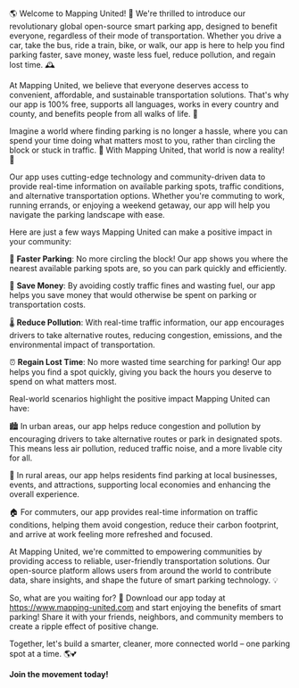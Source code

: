 🌎 Welcome to Mapping United! 🚗 We're thrilled to introduce our revolutionary global open-source smart parking app, designed to benefit everyone, regardless of their mode of transportation. Whether you drive a car, take the bus, ride a train, bike, or walk, our app is here to help you find parking faster, save money, waste less fuel, reduce pollution, and regain lost time. 🕰️

At Mapping United, we believe that everyone deserves access to convenient, affordable, and sustainable transportation solutions. That's why our app is 100% free, supports all languages, works in every country and county, and benefits people from all walks of life. 🌈

Imagine a world where finding parking is no longer a hassle, where you can spend your time doing what matters most to you, rather than circling the block or stuck in traffic. 💪 With Mapping United, that world is now a reality! 🎉

Our app uses cutting-edge technology and community-driven data to provide real-time information on available parking spots, traffic conditions, and alternative transportation options. Whether you're commuting to work, running errands, or enjoying a weekend getaway, our app will help you navigate the parking landscape with ease.

Here are just a few ways Mapping United can make a positive impact in your community:

🚗 **Faster Parking**: No more circling the block! Our app shows you where the nearest available parking spots are, so you can park quickly and efficiently.

💸 **Save Money**: By avoiding costly traffic fines and wasting fuel, our app helps you save money that would otherwise be spent on parking or transportation costs.

🌡️ **Reduce Pollution**: With real-time traffic information, our app encourages drivers to take alternative routes, reducing congestion, emissions, and the environmental impact of transportation.

⏰ **Regain Lost Time**: No more wasted time searching for parking! Our app helps you find a spot quickly, giving you back the hours you deserve to spend on what matters most.

Real-world scenarios highlight the positive impact Mapping United can have:

🏙️ In urban areas, our app helps reduce congestion and pollution by encouraging drivers to take alternative routes or park in designated spots. This means less air pollution, reduced traffic noise, and a more livable city for all.

🌳 In rural areas, our app helps residents find parking at local businesses, events, and attractions, supporting local economies and enhancing the overall experience.

🏠 For commuters, our app provides real-time information on traffic conditions, helping them avoid congestion, reduce their carbon footprint, and arrive at work feeling more refreshed and focused.

At Mapping United, we're committed to empowering communities by providing access to reliable, user-friendly transportation solutions. Our open-source platform allows users from around the world to contribute data, share insights, and shape the future of smart parking technology. 💡

So, what are you waiting for? 🤔 Download our app today at https://www.mapping-united.com and start enjoying the benefits of smart parking! Share it with your friends, neighbors, and community members to create a ripple effect of positive change.

Together, let's build a smarter, cleaner, more connected world – one parking spot at a time. 🌎💕

**Join the movement today!**